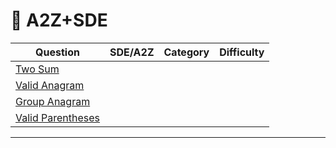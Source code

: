 # 📘 A2Z+SDE


| Question                                                       | SDE/A2Z |Category | Difficulty|
|----------------------------------------------------------------|-----------|-----------|--------------------------------|
|[Two Sum](https://leetcode.com/problems/two-sum/)                |          |          |                    |
| [Valid Anagram](https://leetcode.com/problems/valid-anagram/) |     |          |                    |
| [Group Anagram](https://leetcode.com/problems/group-anagrams/)  |          |          |                    |
| [Valid Parentheses ](https://leetcode.com/problems/valid-parentheses/) |      |          |                    |

---

